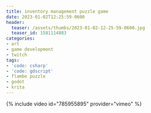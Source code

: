 ```yaml
---
title: inventory management puzzle game
date: 2023-01-02T12:25:59-0600
header:
  teaser: /assets/thumbs/2023-01-02-12-25-59-0600.jpg
  teaser_id: 1581114883
categories:
- art
- game development
- twitch
tags:
- 'code: csharp'
- 'code: gdscript'
- flambe puzzle
- godot
- krita
---
```

{% include video id="785955895" provider="vimeo" %}
